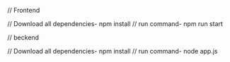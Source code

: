 // Frontend 

// Download all dependencies- npm install
// run command- npm run start


// beckend 

// Download all dependencies- npm install
// run command- node app.js

